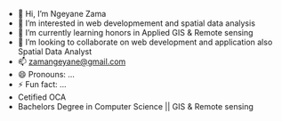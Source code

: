- 👋 Hi, I’m Ngeyane Zama
- 👀 I’m interested in web developmement and spatial data analysis
- 🌱 I’m currently learning honors in  Applied GIS & Remote sensing
- 💞️ I’m looking to collaborate on web development and application also Spatial Data Analyst
- 📫 zamangeyane@gmail.com
- 😄 Pronouns: ...
- ⚡ Fun fact: ...
- Cetified OCA
- Bachelors Degree in Computer Science || GIS & Remote sensing
<!---
ncwanezama00/ncwanezama00 is a ✨ special ✨ repository because its `README.md` (this file) appears on your GitHub profile.
You can click the Preview link to take a look at your changes.
--->
